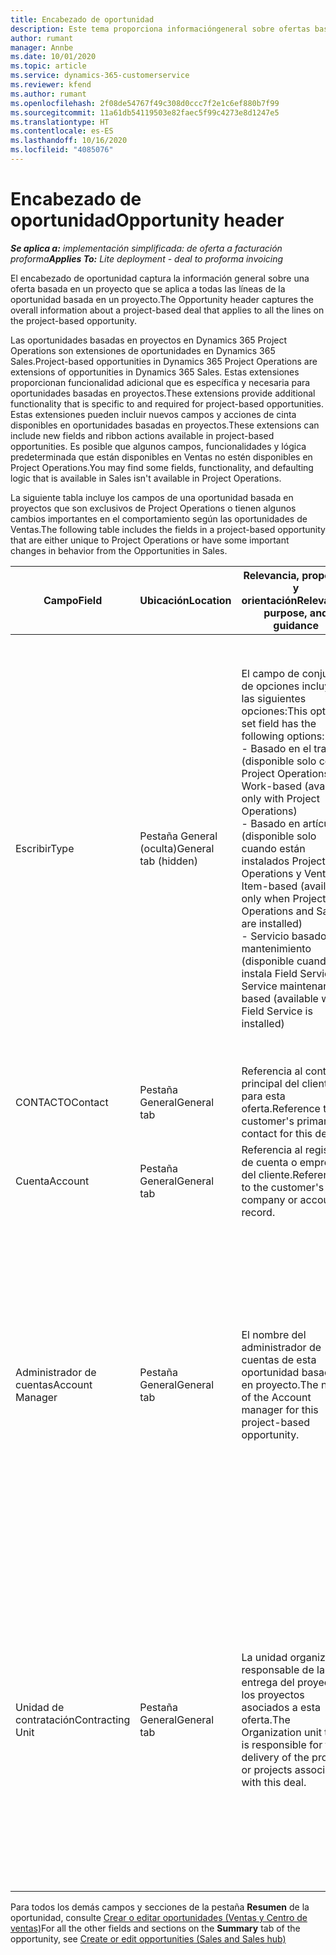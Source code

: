 ```yaml
---
title: Encabezado de oportunidad
description: Este tema proporciona informacióngeneral sobre ofertas basadas en proyectos y las líneas de oportunidades basadas en proyectos.
author: rumant
manager: Annbe
ms.date: 10/01/2020
ms.topic: article
ms.service: dynamics-365-customerservice
ms.reviewer: kfend
ms.author: rumant
ms.openlocfilehash: 2f08de54767f49c308d0ccc7f2e1c6ef880b7f99
ms.sourcegitcommit: 11a61db54119503e82faec5f99c4273e8d1247e5
ms.translationtype: HT
ms.contentlocale: es-ES
ms.lasthandoff: 10/16/2020
ms.locfileid: "4085076"
---
```

# <a name="opportunity-header"></a><span data-ttu-id="bbf7d-103">Encabezado de oportunidad</span><span class="sxs-lookup"><span data-stu-id="bbf7d-103">Opportunity header</span></span>

<span data-ttu-id="bbf7d-104">_**Se aplica a:** implementación simplificada: de oferta a facturación proforma_</span><span class="sxs-lookup"><span data-stu-id="bbf7d-104">_**Applies To:** Lite deployment - deal to proforma invoicing_</span></span>

<span data-ttu-id="bbf7d-105">El encabezado de oportunidad captura la información general sobre una oferta basada en un proyecto que se aplica a todas las líneas de la oportunidad basada en un proyecto.</span><span class="sxs-lookup"><span data-stu-id="bbf7d-105">The Opportunity header captures the overall information about a project-based deal that applies to all the lines on the project-based opportunity.</span></span>

<span data-ttu-id="bbf7d-106">Las oportunidades basadas en proyectos en Dynamics 365 Project Operations son extensiones de oportunidades en Dynamics 365 Sales.</span><span class="sxs-lookup"><span data-stu-id="bbf7d-106">Project-based opportunities in Dynamics 365 Project Operations are extensions of opportunities in Dynamics 365 Sales.</span></span> <span data-ttu-id="bbf7d-107">Estas extensiones proporcionan funcionalidad adicional que es específica y necesaria para oportunidades basadas en proyectos.</span><span class="sxs-lookup"><span data-stu-id="bbf7d-107">These extensions provide additional functionality that is specific to and required for project-based opportunities.</span></span> <span data-ttu-id="bbf7d-108">Estas extensiones pueden incluir nuevos campos y acciones de cinta disponibles en oportunidades basadas en proyectos.</span><span class="sxs-lookup"><span data-stu-id="bbf7d-108">These extensions can include new fields and ribbon actions available in project-based opportunities.</span></span> <span data-ttu-id="bbf7d-109">Es posible que algunos campos, funcionalidades y lógica predeterminada que están disponibles en Ventas no estén disponibles en Project Operations.</span><span class="sxs-lookup"><span data-stu-id="bbf7d-109">You may find some fields, functionality, and defaulting logic that is available in Sales isn't available in Project Operations.</span></span>

<span data-ttu-id="bbf7d-110">La siguiente tabla incluye los campos de una oportunidad basada en proyectos que son exclusivos de Project Operations o tienen algunos cambios importantes en el comportamiento según las oportunidades de Ventas.</span><span class="sxs-lookup"><span data-stu-id="bbf7d-110">The following table includes the fields in a project-based opportunity that are either unique to Project Operations or have some important changes in behavior from the Opportunities in Sales.</span></span>

| <span data-ttu-id="bbf7d-111">**Campo**</span><span class="sxs-lookup"><span data-stu-id="bbf7d-111">**Field**</span></span> | <span data-ttu-id="bbf7d-112">**Ubicación**</span><span class="sxs-lookup"><span data-stu-id="bbf7d-112">**Location**</span></span> | <span data-ttu-id="bbf7d-113">**Relevancia, propósito y orientación**</span><span class="sxs-lookup"><span data-stu-id="bbf7d-113">**Relevance, purpose, and guidance**</span></span> | <span data-ttu-id="bbf7d-114">**Impacto posterior**</span><span class="sxs-lookup"><span data-stu-id="bbf7d-114">**Downstream impact**</span></span> |
| --- | --- | --- | --- |
| <span data-ttu-id="bbf7d-115">Escribir</span><span class="sxs-lookup"><span data-stu-id="bbf7d-115">Type</span></span> | <span data-ttu-id="bbf7d-116">Pestaña General (oculta)</span><span class="sxs-lookup"><span data-stu-id="bbf7d-116">General tab (hidden)</span></span> | <span data-ttu-id="bbf7d-117">El campo de conjunto de opciones incluye las siguientes opciones:</span><span class="sxs-lookup"><span data-stu-id="bbf7d-117">This option set field has the following options:</span></span></br><span data-ttu-id="bbf7d-118">- Basado en el trabajo (disponible solo con Project Operations)</span><span class="sxs-lookup"><span data-stu-id="bbf7d-118">- Work-based (available only with Project Operations)</span></span></br><span data-ttu-id="bbf7d-119">- Basado en artículo (disponible solo cuando están instalados Project Operations y Ventas)</span><span class="sxs-lookup"><span data-stu-id="bbf7d-119">- Item-based (available only when Project Operations and Sales are installed)</span></span></br><span data-ttu-id="bbf7d-120">- Servicio basado en mantenimiento (disponible cuando se instala Field Service)</span><span class="sxs-lookup"><span data-stu-id="bbf7d-120">- Service maintenance-based (available when Field Service is installed)</span></span> | <span data-ttu-id="bbf7d-121">Cuando utiliza Project Operations, este valor de campo se establece automáticamente en **Basado en el trabajo** que clasifica la oportunidad como basada en proyecto.</span><span class="sxs-lookup"><span data-stu-id="bbf7d-121">When you use Project Operations, this field value is automatically set to **Work-based** which classifies the Opportunity as project-based.</span></span> <span data-ttu-id="bbf7d-122">Una oportunidad debe estar basada en proyecto para habilitar todas las extensiones y funcionalidades específicas del proyecto en el proceso de ventas posterior de esta oferta.</span><span class="sxs-lookup"><span data-stu-id="bbf7d-122">An Opportunity should be project-based to enable all project-specific extensions and functionality in the downstream sales process for this deal.</span></span> |
| <span data-ttu-id="bbf7d-123">CONTACTO</span><span class="sxs-lookup"><span data-stu-id="bbf7d-123">Contact</span></span> | <span data-ttu-id="bbf7d-124">Pestaña General</span><span class="sxs-lookup"><span data-stu-id="bbf7d-124">General tab</span></span> | <span data-ttu-id="bbf7d-125">Referencia al contacto principal del cliente para esta oferta.</span><span class="sxs-lookup"><span data-stu-id="bbf7d-125">Reference to the customer's primary contact for this deal.</span></span> | |
| <span data-ttu-id="bbf7d-126">Cuenta</span><span class="sxs-lookup"><span data-stu-id="bbf7d-126">Account</span></span> | <span data-ttu-id="bbf7d-127">Pestaña General</span><span class="sxs-lookup"><span data-stu-id="bbf7d-127">General tab</span></span> | <span data-ttu-id="bbf7d-128">Referencia al registro de cuenta o empresa del cliente.</span><span class="sxs-lookup"><span data-stu-id="bbf7d-128">Reference to the customer's company or account record.</span></span> | |
| <span data-ttu-id="bbf7d-129">Administrador de cuentas</span><span class="sxs-lookup"><span data-stu-id="bbf7d-129">Account Manager</span></span> | <span data-ttu-id="bbf7d-130">Pestaña General</span><span class="sxs-lookup"><span data-stu-id="bbf7d-130">General tab</span></span> | <span data-ttu-id="bbf7d-131">El nombre del administrador de cuentas de esta oportunidad basada en proyecto.</span><span class="sxs-lookup"><span data-stu-id="bbf7d-131">The name of the Account manager for this project-based opportunity.</span></span> | <span data-ttu-id="bbf7d-132">El administrador de cuentas es responsable de gestionar la relación con el cliente hasta la finalización de este proyecto.</span><span class="sxs-lookup"><span data-stu-id="bbf7d-132">The Account manager is responsible for managing the relationship with the customer through the completion of this project.</span></span> <span data-ttu-id="bbf7d-133">Según el registro de recursos contables vinculado al administrador de la cuenta, la unidad de contratación está predeterminada.</span><span class="sxs-lookup"><span data-stu-id="bbf7d-133">Based on the bookable resource record tied to the Account manager, the contracting unit is defaulted.</span></span> |
| <span data-ttu-id="bbf7d-134">Unidad de contratación</span><span class="sxs-lookup"><span data-stu-id="bbf7d-134">Contracting Unit</span></span> | <span data-ttu-id="bbf7d-135">Pestaña General</span><span class="sxs-lookup"><span data-stu-id="bbf7d-135">General tab</span></span> | <span data-ttu-id="bbf7d-136">La unidad organizativa responsable de la entrega del proyecto o los proyectos asociados a esta oferta.</span><span class="sxs-lookup"><span data-stu-id="bbf7d-136">The Organization unit that is responsible for the delivery of the project or projects associated with this deal.</span></span> | <span data-ttu-id="bbf7d-137">La unidad de contratación es la división de la empresa que completará el proyecto o los proyectos una vez cerrada la oferta.</span><span class="sxs-lookup"><span data-stu-id="bbf7d-137">The contracting unit is the division of the company that will complete the project(s) after the deal is closed.</span></span> <span data-ttu-id="bbf7d-138">Cada unidad de contratación tiene una moneda, y esta moneda se utiliza para informar los costes estimados y reales incurridos durante el proyecto.</span><span class="sxs-lookup"><span data-stu-id="bbf7d-138">Every contracting unit has a currency, and this currency is used to report estimated and actual costs incurred during the project.</span></span> |

<span data-ttu-id="bbf7d-139">Para todos los demás campos y secciones de la pestaña **Resumen** de la oportunidad, consulte [Crear o editar oportunidades (Ventas y Centro de ventas)](https://docs.microsoft.com/dynamics365/sales-enterprise/create-edit-opportunity-sales)</span><span class="sxs-lookup"><span data-stu-id="bbf7d-139">For all the other fields and sections on the **Summary** tab of the opportunity, see [Create or edit opportunities (Sales and Sales hub)](https://docs.microsoft.com/dynamics365/sales-enterprise/create-edit-opportunity-sales)</span></span>
